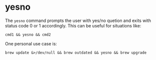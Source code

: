 # yesno

The `yesno` command prompts the user with yes/no quetion and exits with status code 0 or 1 accordingly. This can be useful for situations like:

```
cmd1 && yesno && cmd2
```

One personal use case is:
```
brew update &>/dev/null && brew outdated && yesno && brew upgrade
```

